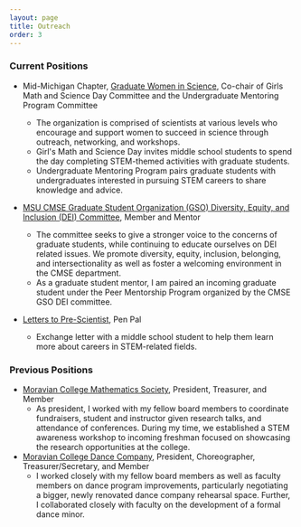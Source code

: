 ```yaml
---
layout: page
title: Outreach
order: 3
---
```

### Current Positions


* Mid-Michigan Chapter, [Graduate Women in Science](https://midmichigan.wixsite.com/gwis), Co-chair of Girls Math and Science Day Committee and the Undergraduate Mentoring Program Committee 
  * The organization is comprised of scientists at various levels who encourage and support women to succeed in science through outreach, networking, and workshops. 
  * Girl's Math and Science Day invites middle school students to spend the day completing STEM-themed activities with graduate students. 
  * Undergraduate Mentoring Program pairs graduate students with undergraduates interested in pursuing STEM careers to share knowledge and advice. 
  
* [MSU CMSE Graduate Student Organization (GSO) Diversity, Equity, and Inclusion (DEI) Committee](https://cmse.msu.edu/dept-resources/dei/),  Member and Mentor
  * The committee seeks to give a stronger voice to the concerns of graduate students, while continuing to educate ourselves on DEI related issues. We promote diversity, equity, inclusion, belonging, and intersectionality as well as foster a welcoming environment in the CMSE department. 
  * As a graduate student mentor, I am paired an incoming graduate student under the Peer Mentorship Program organized by the CMSE GSO DEI committee. 

* [Letters to Pre-Scientist](https://prescientist.org/), Pen Pal
  * Exchange letter with a middle school student to help them learn more about careers in STEM-related fields.



### Previous Positions 
* [Moravian College Mathematics Society](https://www.moravian.edu/mathematics/student-opportunities), President, Treasurer, and Member
  * As president, I worked with my fellow board members to coordinate fundraisers, student and instructor given research talks, and attendance of conferences. During my time, we established a STEM awareness workshop to incoming freshman focused on showcasing the research opportunities at the college.
* [Moravian College Dance Company](moravian.edu/music/dance-at-moravian/dance-company), President, Choreographer, Treasurer/Secretary, and Member
  * I worked closely with my fellow board members as well as faculty members on dance program improvements, particularly negotiating a bigger, newly renovated dance company rehearsal space. Further, I collaborated closely with faculty on the development of a formal dance minor.